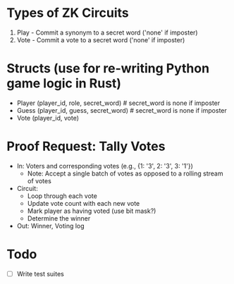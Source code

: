 # Types of ZK Circuits
1. Play - Commit a synonym to a secret word ('none' if imposter)
2. Vote - Commit a vote to a secret word ('none' if imposter)

# Structs (use for re-writing Python game logic in Rust)
- Player (player_id, role, secret_word) # secret_word is none if imposter
- Guess (player_id, guess, secret_word) # secret_word is none if imposter
- Vote (player_id, vote)

# Proof Request: Tally Votes
- In: Voters and corresponding votes (e.g., {1: '3', 2: '3', 3: '1'})
    - Note: Accept a single batch of votes as opposed to a rolling stream of votes
- Circuit:
    - Loop through each vote 
    - Update vote count with each new vote
    - Mark player as having voted (use bit mask?)
    - Determine the winner
- Out: Winner, Voting log

# Todo
- [ ] Write test suites

